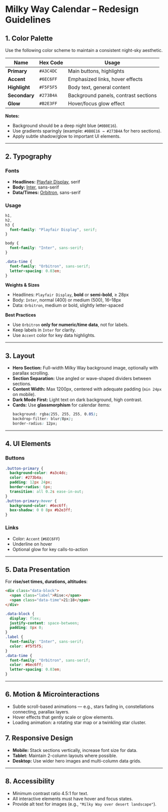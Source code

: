 # Milky Way Calendar – Redesign Guidelines

## 1. Color Palette

Use the following color scheme to maintain a consistent night-sky aesthetic.

| Name          | Hex Code  | Usage                                |
| ------------- | --------- | ------------------------------------ |
| **Primary**   | `#A3C4DC` | Main buttons, highlights             |
| **Accent**    | `#6EC6FF` | Emphasized links, hover effects      |
| **Highlight** | `#F5F5F5` | Body text, general content           |
| **Secondary** | `#273B4A` | Background panels, contrast sections |
| **Glow**      | `#B2E3FF` | Hover/focus glow effect              |

**Notes:**

- Background should be a deep night blue (`#0B0E16`).
- Use gradients sparingly (example: `#0B0E16 → #273B4A` for hero sections).
- Apply subtle shadow/glow to important UI elements.

---

## 2. Typography

### Fonts

- **Headlines:**
  [Playfair Display](https://fonts.google.com/specimen/Playfair+Display), serif
- **Body:** [Inter](https://fonts.google.com/specimen/Inter), sans-serif
- **Data/Times:** [Orbitron](https://fonts.google.com/specimen/Orbitron),
  sans-serif

### Usage

```css
h1,
h2,
h3 {
  font-family: "Playfair Display", serif;
}

body {
  font-family: "Inter", sans-serif;
}

.data-time {
  font-family: "Orbitron", sans-serif;
  letter-spacing: 0.03em;
}
```

**Weights & Sizes**

- Headlines: `Playfair Display`, **bold** or **semi-bold**, ≥ 28px
- Body: `Inter`, normal (400) or medium (500), 16–18px
- Data: `Orbitron`, medium or bold, slightly letter-spaced

**Best Practices**

- Use `Orbitron` **only for numeric/time data**, not for labels.
- Keep labels in `Inter` for clarity.
- Use `Accent` color for key data highlights.

---

## 3. Layout

- **Hero Section:** Full-width Milky Way background image, optionally with
  parallax scrolling.
- **Section Separation:** Use angled or wave-shaped dividers between sections.
- **Content Width:** Max 1200px, centered with adequate padding (`min 24px` on
  mobile).
- **Dark Mode First:** Light text on dark background, high contrast.
- **Cards:** Use **glassmorphism** for calendar items:
  ```css
  background: rgba(255, 255, 255, 0.05);
  backdrop-filter: blur(8px);
  border-radius: 12px;
  ```

---

## 4. UI Elements

### Buttons

```css
.button-primary {
  background-color: #a3c4dc;
  color: #273b4a;
  padding: 12px 24px;
  border-radius: 6px;
  transition: all 0.2s ease-in-out;
}
.button-primary:hover {
  background-color: #6ec6ff;
  box-shadow: 0 0 8px #b2e3ff;
}
```

### Links

- Color: `Accent` (`#6EC6FF`)
- Underline on hover
- Optional glow for key calls-to-action

---

## 5. Data Presentation

For **rise/set times, durations, altitudes**:

```html
<div class="data-block">
  <span class="label">Rise:</span>
  <span class="data-time">21:18</span>
</div>
```

```css
.data-block {
  display: flex;
  justify-content: space-between;
  padding: 8px 0;
}
.label {
  font-family: "Inter", sans-serif;
  color: #f5f5f5;
}
.data-time {
  font-family: "Orbitron", sans-serif;
  color: #6ec6ff;
  letter-spacing: 0.03em;
}
```

---

## 6. Motion & Microinteractions

- Subtle scroll-based animations — e.g., stars fading in, constellations
  connecting, parallax layers.
- Hover effects that gently scale or glow elements.
- Loading animation: a rotating star map or a twinkling star cluster.

## 7. Responsive Design

- **Mobile:** Stack sections vertically, increase font size for data.
- **Tablet:** Maintain 2-column layouts where possible.
- **Desktop:** Use wider hero images and multi-column data grids.

---

## 8. Accessibility

- Minimum contrast ratio 4.5:1 for text.
- All interactive elements must have hover and focus states.
- Provide alt text for images (e.g., `"Milky Way over desert landscape"`).

